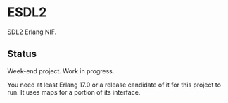 ESDL2
=====

SDL2 Erlang NIF.

Status
------

Week-end project. Work in progress.

You need at least Erlang 17.0 or a release candidate of it
for this project to run. It uses maps for a portion of its
interface.
